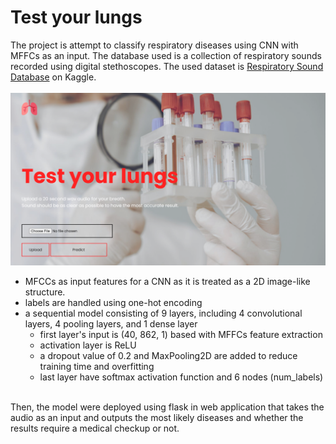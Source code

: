 # Test your lungs
The project is attempt to classify respiratory diseases using CNN with MFFCs as an input. The database used is a collection of respiratory sounds recorded using digital stethoscopes. The used dataset is [Respiratory Sound Database](https://www.kaggle.com/datasets/vbookshelf/respiratory-sound-database) on Kaggle. 
<br> 
<br>
![screenshot from UI](assets/rep.png)
* MFCCs as input features for a CNN as it is treated as a 2D image-like structure. <br>
* labels are handled using one-hot encoding
* a sequential model consisting of 9 layers, including 4 convolutional layers, 4 pooling layers, and 1 dense layer
  * first layer's input is (40, 862, 1) based with MFFCs feature extraction
  * activation layer is ReLU
  * a dropout value of 0.2 and MaxPooling2D are added to reduce training time and overfitting
  * last layer have softmax activation function and 6 nodes (num\_labels)
<br>
Then, the model were deployed using flask in web application that takes the audio as an input and outputs the most likely diseases and whether the results require a medical checkup or not.
